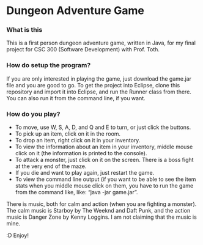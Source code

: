 # Dungeon Adventure Game

### What is this
This is a first person dungeon adventure game, written in Java, for my final project for CSC 300 (Software Development) with Prof. Toth.

### How do setup the program?
If you are only interested in playing the game, just download the game.jar file and you are good to go. To get the project into Eclipse, clone this repository and import it into Eclipse, and run the Runner class from there. You can also run it from the command line, if you want.

### How do you play?
* To move, use W, S, A, D, and Q and E to turn, or just click the buttons.
* To pick up an item, click on it in the room.
* To drop an item, right click on it in your inventory.
* To view the information about an item in your inventory, middle mouse click on it (the information is printed to the console).
* To attack a monster, just click on it on the screen. There is a boss fight at the very end of the maze.
* If you die and want to play again, just restart the game.
* To view the command line output (if you want to be able to see the item stats when you middle mouse click on them, you have to run the game from the command like, like: “java -jar game.jar”.

There is music, both for calm and action (when you are fighting a monster). The calm music is Starboy by The Weeknd and Daft Punk, and the action music is Danger Zone by Kenny Loggins. I am not claiming that the music is mine.

:D Enjoy!

